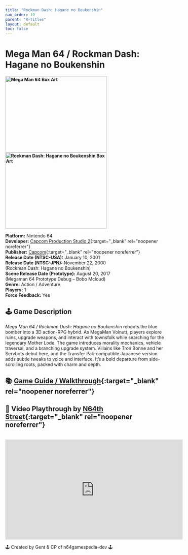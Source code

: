 ```yaml
---
title: "Rockman Dash: Hagane no Boukenshin"
nav_order: 19
parent: "R-Titles"
layout: default
toc: false
---
```


# Mega Man 64 / Rockman Dash: Hagane no Boukenshin

<b>
<img src="https://images.launchbox-app.com//bbc974a1-4aec-459d-92d0-8fb3113fa34c.jpg" alt="Mega Man 64 Box Art" width="320" height="240" />
<img src="https://images.launchbox-app.com//d77acbeb-e418-4abd-8b6a-3a5bab10ac30.png" alt="Rockman Dash: Hagane no Boukenshin Box Art" width="320" height="240" />
</b>

**Platform:** Nintendo 64  
**Developer:** [Capcom Production Studio 2](https://en.wikipedia.org/wiki/Capcom_Production_Studio_2){:target="_blank" rel="noopener noreferrer"}  
**Publisher:** [Capcom](https://en.wikipedia.org/wiki/Capcom){:target="_blank" rel="noopener noreferrer"}  
**Release Date (NTSC-USA):** January 10, 2001  
**Release Date (NTSC-JPN):** November 22, 2000  
(Rockman Dash: Hagane no Boukenshin)  
**Scene Release Date (Prototype):** August 20, 2017  
(Megaman 64 Prototype Debug – Bobo Mcloud)  
**Genre:** Action / Adventure  
**Players:** 1  
**Force Feedback:** Yes  

## 🕹️ Game Description
*Mega Man 64 / Rockman Dash: Hagane no Boukenshin* reboots the blue bomber into a 3D action-RPG hybrid. As MegaMan Volnutt, players explore ruins, upgrade weapons, and interact with townsfolk while searching for the legendary Mother Lode. The game introduces morality mechanics, vehicle traversal, and a branching upgrade system. Villains like Tron Bonne and her Servbots debut here, and the Transfer Pak-compatible Japanese version adds subtle tweaks to voice and interface. It’s a bold departure from side-scrolling roots, packed with charm and depth.

## 📚 [Game Guide / Walkthrough](https://gamefaqs.gamespot.com/n64/913960-mega-man-64/faqs/49679){:target="_blank" rel="noopener noreferrer"}

## 🎥 Video Playthrough by [N64th Street](https://www.youtube.com/channel/UCiNQhAHcX6KiD0OvJtJ3kRQ){:target="_blank" rel="noopener noreferrer"}
<br />  
<iframe width="560" height="315" src="https://www.youtube.com/embed/HQZAOEQS23I" title="Mega Man 64 Longplay" frameborder="0" allowfullscreen></iframe>

🕹️ Created by Gent & CP of n64gamespedia-dev 🕹️  
<!-- Vault Format: n64gamespedia-dev -->  
<!-- Protocol Source: _vault-specs/format-protocol.md -->
